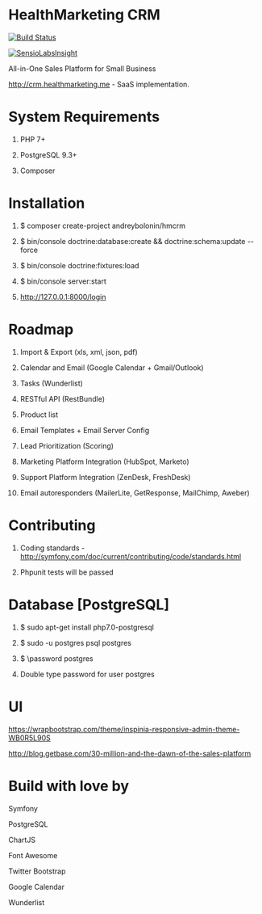 HealthMarketing CRM
=======

[![Build Status](https://travis-ci.org/andreybolonin/hmcrm.svg?branch=master)](https://travis-ci.org/andreybolonin/hmcrm)

[![SensioLabsInsight](https://insight.sensiolabs.com/projects/acb14000-150b-41f6-a287-1b3d7e5805df/big.png)](https://insight.sensiolabs.com/projects/acb14000-150b-41f6-a287-1b3d7e5805df)

All-in-One Sales Platform for Small Business

http://crm.healthmarketing.me - SaaS implementation.

# System Requirements

1) PHP 7+

2) PostgreSQL 9.3+

3) Composer

# Installation

1) $ composer create-project andreybolonin/hmcrm

2) $ bin/console doctrine:database:create && doctrine:schema:update --force

3) $ bin/console doctrine:fixtures:load

4) $ bin/console server:start

5) http://127.0.0.1:8000/login

# Roadmap

1) Import & Export (xls, xml, json, pdf)

2) Calendar and Email (Google Calendar + Gmail/Outlook)

3) Tasks (Wunderlist)

4) RESTful API (RestBundle)

5) Product list

6) Email Templates + Email Server Config

7) Lead Prioritization (Scoring)

8) Marketing Platform Integration (HubSpot, Marketo)

9) Support Platform Integration (ZenDesk, FreshDesk)

10) Email autoresponders (MailerLite, GetResponse, MailChimp, Aweber)


# Contributing

1) Coding standards - http://symfony.com/doc/current/contributing/code/standards.html

2) Phpunit tests will be passed


# Database [PostgreSQL]

1) $ sudo apt-get install php7.0-postgresql

2) $ sudo -u postgres psql postgres

3) $ \password postgres

4) Double type password for user postgres


# UI

https://wrapbootstrap.com/theme/inspinia-responsive-admin-theme-WB0R5L90S

http://blog.getbase.com/30-million-and-the-dawn-of-the-sales-platform


# Build with love by

Symfony

PostgreSQL

ChartJS

Font Awesome

Twitter Bootstrap

Google Calendar

Wunderlist

